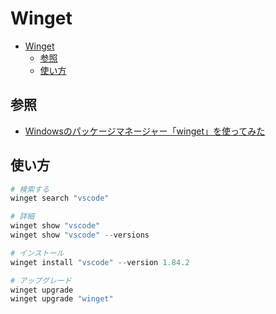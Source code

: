 # Winget

- [Winget](#winget)
  - [参照](#参照)
  - [使い方](#使い方)

## 参照

- [Windowsのパッケージマネージャー「winget」を使ってみた](https://dev.classmethod.jp/articles/use_windows_package_manager_winget/)

## 使い方

```powershell
# 検索する
winget search "vscode"

# 詳細
winget show "vscode"
winget show "vscode" --versions

# インストール
winget install "vscode" --version 1.84.2

# アップグレード
winget upgrade
winget upgrade "winget"
```
